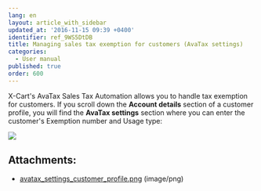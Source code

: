 ```yaml
---
lang: en
layout: article_with_sidebar
updated_at: '2016-11-15 09:39 +0400'
identifier: ref_9WS5DtDB
title: Managing sales tax exemption for customers (AvaTax settings)
categories:
  - User manual
published: true
order: 600
---
```



X-Cart's AvaTax Sales Tax Automation allows you to handle tax exemption for customers. If you scroll down the **Account details** section of a customer profile, you will find the **AvaTax settings** section where you can enter the customer's Exemption number and Usage type:

![]({{site.baseurl}}/attachments/8749847/8717990.png?effects=drop-shadow)

## Attachments:

* [avatax_settings_customer_profile.png]({{site.baseurl}}/attachments/8749847/8717990.png) (image/png)
